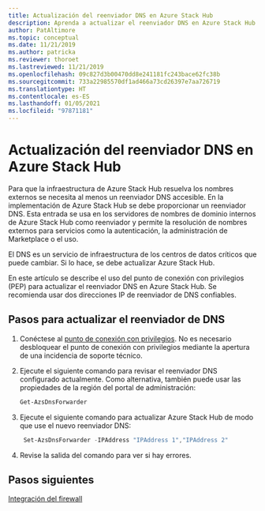 ```yaml
---
title: Actualización del reenviador DNS en Azure Stack Hub
description: Aprenda a actualizar el reenviador DNS en Azure Stack Hub.
author: PatAltimore
ms.topic: conceptual
ms.date: 11/21/2019
ms.author: patricka
ms.reviewer: thoroet
ms.lastreviewed: 11/21/2019
ms.openlocfilehash: 09c827d3b00470dd8e241181fc243bace62fc38b
ms.sourcegitcommit: 733a22985570df1ad466a73cd26397e7aa726719
ms.translationtype: HT
ms.contentlocale: es-ES
ms.lasthandoff: 01/05/2021
ms.locfileid: "97871181"
---
```

# <a name="update-the-dns-forwarder-in-azure-stack-hub"></a>Actualización del reenviador DNS en Azure Stack Hub

Para que la infraestructura de Azure Stack Hub resuelva los nombres externos se necesita al menos un reenviador DNS accesible. En la implementación de Azure Stack Hub se debe proporcionar un reenviador DNS. Esta entrada se usa en los servidores de nombres de dominio internos de Azure Stack Hub como reenviador y permite la resolución de nombres externos para servicios como la autenticación, la administración de Marketplace o el uso.

El DNS es un servicio de infraestructura de los centros de datos críticos que puede cambiar. Si lo hace, se debe actualizar Azure Stack Hub.

En este artículo se describe el uso del punto de conexión con privilegios (PEP) para actualizar el reenviador DNS en Azure Stack Hub. Se recomienda usar dos direcciones IP de reenviador de DNS confiables.

## <a name="steps-to-update-the-dns-forwarder"></a>Pasos para actualizar el reenviador de DNS

1. Conéctese al [punto de conexión con privilegios](azure-stack-privileged-endpoint.md). No es necesario desbloquear el punto de conexión con privilegios mediante la apertura de una incidencia de soporte técnico.

2. Ejecute el siguiente comando para revisar el reenviador DNS configurado actualmente. Como alternativa, también puede usar las propiedades de la región del portal de administración:

   ```powershell
   Get-AzsDnsForwarder
   ```

3. Ejecute el siguiente comando para actualizar Azure Stack Hub de modo que use el nuevo reenviador DNS:

   ```powershell
    Set-AzsDnsForwarder -IPAddress "IPAddress 1","IPAddress 2"
   ```

4. Revise la salida del comando para ver si hay errores.

## <a name="next-steps"></a>Pasos siguientes

[Integración del firewall](azure-stack-firewall.md)
